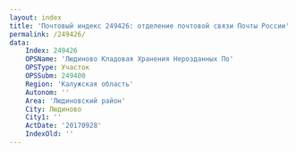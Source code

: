 ```yaml
---
layout: index
title: 'Почтовый индекс 249426: отделение почтовой связи Почты России'
permalink: /249426/
data:
    Index: 249426
    OPSName: 'Людиново Кладовая Хранения Нерозданных По'
    OPSType: Участок
    OPSSubm: 249400
    Region: 'Калужская область'
    Autonom: ''
    Area: 'Людиновский район'
    City: Людиново
    City1: ''
    ActDate: '20170928'
    IndexOld: ''
---
```


